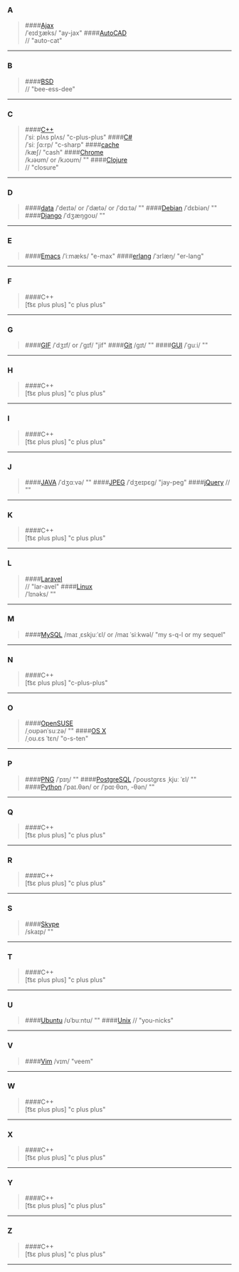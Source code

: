 ### A
>####[Ajax](https://en.wikipedia.org/wiki/Ajax_(programming))  
    /ˈeɪdʒæks/
    "ay-jax" 
>####[AutoCAD](https://www.howtopronounce.com/autocad/)  
    //
    "auto-cat"
***

### B
>####[BSD](https://tehtable.wordpress.com/2010/01/29/unix-pronunciation/)    
    //
    "bee-ess-dee"
***

### C
>####[C++](https://en.wikipedia.org/wiki/C%2B%2B)    
    /ˈsiː plʌs plʌs/
    "c-plus-plus"
>####[C#](https://en.wikipedia.org/wiki/C%2B%2B)    
    /ˈsiː ʃɑ:rp/
    "c-sharp"
>####[cache](https://en.wiktionary.org/wiki/cache#English)    
    /kæʃ/
    "cash"
>####[Chrome](https://en.wiktionary.org/wiki/chrome)    
    /kɹəʊm/ or /kɹoʊm/
    ""
>####[Clojure](https://en.wikipedia.org/wiki/Clojure)    
    //
    "closure"
***

### D
>####[data](https://en.wiktionary.org/wiki/data#Pronunciation)
    /ˈdeɪtə/ or /ˈdætə/ or /ˈdɑːtə/
    ""
>####[Debian](https://en.wikipedia.org/wiki/Debian)
    /ˈdɛbiən/
    ""
>####[Django](https://en.wikipedia.org/wiki/Django_(web_framework))
    /ˈdʒæŋɡoʊ/
    "" 
***

### E
>####[Emacs](http://samson7b.iteye.com/blog/1120548) 
    /ˈiːmæks/
    "e-max"
>####[erlang](https://en.wikipedia.org/wiki/Erlang_(programming_language)) 
    /ˈɜrlæŋ/ 
    "er-lang"
***

### F
>####C++  
    [t͡sɛ plus plus]
    "c plus plus" 
***

### G
>####[GIF](https://en.wikipedia.org/wiki/GIF) 
    /ˈdʒɪf/ or /ˈɡɪf/
    "jif" 
>####[Git](https://en.wikipedia.org/wiki/Git_(software))
    /ɡɪt/
    "" 
>####[GUI](https://en.wikipedia.org/wiki/Graphical_user_interface)
    /ˈɡuːi/
    "" 
***

### H
>####C++  
    [t͡sɛ plus plus]
    "c plus plus" 
***

### I
>####C++  
    [t͡sɛ plus plus]
    "c plus plus" 
***

### J
>####[JAVA](http://dictionary.cambridge.org/pronunciation/english/java) 
    /ˈdʒɑːvə/
    "" 
>####[JPEG](https://en.wikipedia.org/wiki/JPEG) 
    /ˈdʒeɪpɛɡ/
    "jay-peg" 
>####[jQuery](https://groups.google.com/forum/#!msg/jquery-en/I5sV1_nOVsE/PN3e_QczOXwJ) 
    //
    "" 
***

### K
>####C++  
    [t͡sɛ plus plus]
    "c plus plus" 
***

### L
>####[Laravel](https://www.howtopronounce.com/laravel/)  
    //
    "lar-avel" 
>####[Linux](https://en.wikipedia.org/wiki/Linux)  
    /ˈlɪnəks/
    "" 
***

### M
>####[MySQL](https://en.wikipedia.org/wiki/MySQL)
    /maɪ ˌɛskjuːˈɛl/ or  /maɪ ˈsiːkwəl/
    "my s-q-l or my sequel" 
***

### N
>####C++  
    [t͡sɛ plus plus]
    "c-plus-plus" 
***

### O
>####[OpenSUSE](https://en.wikipedia.org/wiki/OpenSUSE)  
    /ˌoʊpənˈsuːzə/
    "" 
>####[OS X](https://en.wikipedia.org/wiki/OS_X)  
    /ˌoʊ.ɛs ˈtɛn/
    "o-s-ten" 
    
***

### P
>####[PNG](https://en.wikipedia.org/wiki/Portable_Network_Graphics)
    /ˈpɪŋ/
    "" 
>####[PostgreSQL](https://en.wikipedia.org/wiki/PostgreSQL#Name)
    /ˈpoʊstɡrɛs ˌkjuː ˈɛl/
    "" 
>####[Python](http://dictionary.cambridge.org/pronunciation/english/python) 
    /ˈpaɪ.θən/ or /ˈpɑɪ·θɑn, -θən/
    "" 
***

### Q
>####C++  
    [t͡sɛ plus plus]
    "c plus plus" 
***

### R
>####C++  
    [t͡sɛ plus plus]
    "c plus plus" 
***

### S
>####[Skype](https://en.wikipedia.org/wiki/Skype)  
    /skaɪp/
    "" 
***

### T
>####C++  
    [t͡sɛ plus plus]
    "c plus plus" 
***

### U
>####[Ubuntu](https://en.wikipedia.org/wiki/Ubuntu_(operating_system)) 
    /ʊˈbuːntʊ/
    "" 
>####[Unix](https://en.wikipedia.org/wiki/Ubuntu_(operating_system)) 
    //
    "you-nicks" 
***

### V
>####[Vim](https://en.wikipedia.org/wiki/Vim_(text_editor))
    /vɪm/
    "veem" 
***

### W
>####C++  
    [t͡sɛ plus plus]
    "c plus plus" 
***

### X
>####C++  
    [t͡sɛ plus plus]
    "c plus plus" 
***

### Y
>####C++  
    [t͡sɛ plus plus]
    "c plus plus" 
***

### Z
>####C++  
    [t͡sɛ plus plus]
    "c plus plus" 
***
    
